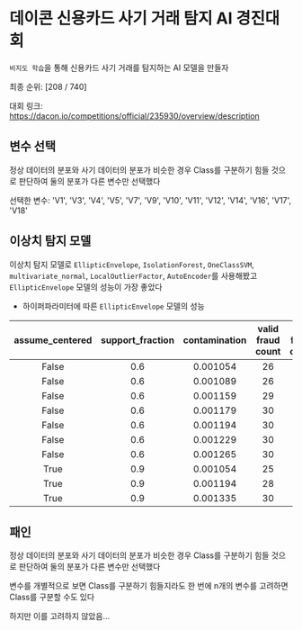 # 데이콘 신용카드 사기 거래 탐지 AI 경진대회

`비지도 학습`을 통해 신용카드 사기 거래를 탐지하는 AI 모델을 만들자

최종 순위: [208 / 740]

대회 링크: https://dacon.io/competitions/official/235930/overview/description

## 변수 선택

정상 데이터의 분포와 사기 데이터의 분포가 비슷한 경우 Class를 구분하기 힘들 것으로 판단하여 둘의 분포가 다른 변수만 선택했다

선택한 변수: 'V1', 'V3', 'V4', 'V5', 'V7', 'V9', 'V10', 'V11', 'V12', 'V14', 'V16', 'V17', 'V18'  

## 이상치 탐지 모델

이상치 탐지 모델로 `EllipticEnvelope`, `IsolationForest`, `OneClassSVM`, `multivariate_normal`, `LocalOutlierFactor`, `AutoEncoder`를 사용해봤고 `EllipticEnvelope` 모델의 성능이 가장 좋았다

- 하이퍼파라미터에 따른 `EllipticEnvelope` 모델의 성능

|assume_centered|support_fraction|contamination|valid fraud count|test fraud count|valid F1-score|public F1-score|
|:-:|:-:|:-:|:-:|:-:|:-:|:-:|
|False|0.6|0.001054|26|303|0.89275|0.92482|
|False|0.6|0.001089|26|309|0.89275|0.92769|
|False|0.6|0.001159|29|316|0.92365|0.92769|
|False|0.6|0.001179|30|318|0.91658|0.92769|
|False|0.6|0.001194|30|322|0.91658|0.93053|
|False|0.6|0.001229|30|323|0.91658|0.93053|
|False|0.6|0.001265|30|326|0.91658|0.92629|
|True |0.9|0.001054|25|293|0.88170|0.91217|
|True |0.9|0.001194|28|322|0.91371|0.92346|
|True |0.9|0.001335|30|333|0.91658|0.91932|

## 패인 

정상 데이터의 분포와 사기 데이터의 분포가 비슷한 경우 Class를 구분하기 힘들 것으로 판단하여 둘의 분포가 다른 변수만 선택했다

변수를 개별적으로 보면 Class를 구분하기 힘들지라도 한 번에 n개의 변수를 고려하면 Class를 구분할 수도 있다

하지만 이를 고려하지 않았음...
